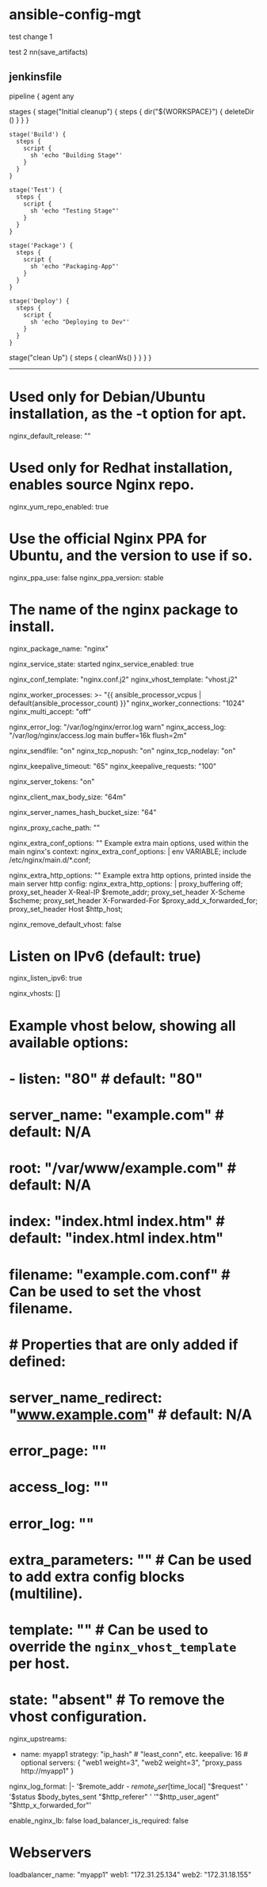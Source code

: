 # ansible-config-mgt

test change 1

test 2 nn(save_artifacts)


## jenkinsfile
  pipeline {
    agent any

  stages {
    stage("Initial cleanup") {
      steps {
        dir("${WORKSPACE}") {
          deleteDir ()
        }
      }
    }  

    stage('Build') {
      steps {
        script {
          sh 'echo "Building Stage"'
        }
      }
    }

    stage('Test') {
      steps {
        script {
          sh 'echo "Testing Stage"'
        }
      }
    }

    stage('Package') {
      steps {
        script {
          sh 'echo "Packaging-App"'
        }
      }
    }

    stage('Deploy') {
      steps {
        script {
          sh 'echo "Deploying to Dev"'
        }
      }
    }

  stage("clean Up") {
    steps {
      cleanWs()
    }
  }
  }
}

---
# Used only for Debian/Ubuntu installation, as the -t option for apt.
nginx_default_release: ""

# Used only for Redhat installation, enables source Nginx repo.
nginx_yum_repo_enabled: true

# Use the official Nginx PPA for Ubuntu, and the version to use if so.
nginx_ppa_use: false
nginx_ppa_version: stable

# The name of the nginx package to install.
nginx_package_name: "nginx"

nginx_service_state: started
nginx_service_enabled: true

nginx_conf_template: "nginx.conf.j2"
nginx_vhost_template: "vhost.j2"

nginx_worker_processes: >-
  "{{ ansible_processor_vcpus | default(ansible_processor_count) }}"
nginx_worker_connections: "1024"
nginx_multi_accept: "off"

nginx_error_log: "/var/log/nginx/error.log warn"
nginx_access_log: "/var/log/nginx/access.log main buffer=16k flush=2m"

nginx_sendfile: "on"
nginx_tcp_nopush: "on"
nginx_tcp_nodelay: "on"

nginx_keepalive_timeout: "65"
nginx_keepalive_requests: "100"

nginx_server_tokens: "on"

nginx_client_max_body_size: "64m"

nginx_server_names_hash_bucket_size: "64"

nginx_proxy_cache_path: ""

nginx_extra_conf_options: ""
Example extra main options, used within the main nginx's context:
  nginx_extra_conf_options: |
    env VARIABLE;
    include /etc/nginx/main.d/*.conf;

nginx_extra_http_options: ""
Example extra http options, printed inside the main server http config:
   nginx_extra_http_options: |
     proxy_buffering    off;
     proxy_set_header   X-Real-IP $remote_addr;
     proxy_set_header   X-Scheme $scheme;
     proxy_set_header   X-Forwarded-For $proxy_add_x_forwarded_for;
     proxy_set_header   Host $http_host;

nginx_remove_default_vhost: false

# Listen on IPv6 (default: true)
nginx_listen_ipv6: true

nginx_vhosts: []
# Example vhost below, showing all available options:
# - listen: "80" # default: "80"
#   server_name: "example.com" # default: N/A
#   root: "/var/www/example.com" # default: N/A
#   index: "index.html index.htm" # default: "index.html index.htm"
#   filename: "example.com.conf" # Can be used to set the vhost filename.
#
#   # Properties that are only added if defined:
#   server_name_redirect: "www.example.com" # default: N/A
#   error_page: ""
#   access_log: ""
#   error_log: ""
#   extra_parameters: "" # Can be used to add extra config blocks (multiline).
#   template: "" # Can be used to override the `nginx_vhost_template` per host.
#   state: "absent" # To remove the vhost configuration.

nginx_upstreams: 
- name: myapp1
  strategy: "ip_hash" # "least_conn", etc.
  keepalive: 16 # optional
  servers: {
      "web1 weight=3",
      "web2 weight=3",
      "proxy_pass http://myapp1"
  }



nginx_log_format: |-
  '$remote_addr - $remote_user [$time_local] "$request" '
  '$status $body_bytes_sent "$http_referer" '
  '"$http_user_agent" "$http_x_forwarded_for"'

enable_nginx_lb: false
load_balancer_is_required: false

# Webservers 
loadbalancer_name: "myapp1"
web1: "172.31.25.134"
web2: "172.31.18.155"